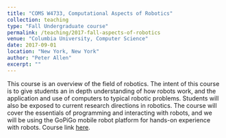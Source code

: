 ```yaml
---
title: "COMS W4733, Computational Aspects of Robotics"
collection: teaching
type: "Fall Undergraduate course"
permalink: /teaching/2017-fall-aspects-of-robotics
venue: "Columbia University, Computer Science"
date: 2017-09-01
location: "New York, New York"
author: "Peter Allen"
excerpt: ""
---
```


This course is an overview of the field of robotics. The intent of this course is to give students an in depth understanding of how robots work, and the application and use of computers to typical robotic problems. Students will also be exposed to current research directions in robotics. The course will cover the essentials of programming and interacting with robots, and we will be using the GoPiGo mobile robot platform for hands-on experience with robots. Course link [here](http://www.cs.columbia.edu/~allen/F17/).
